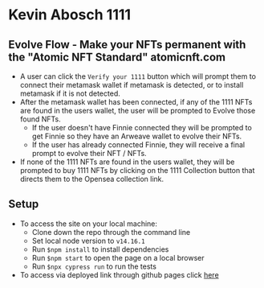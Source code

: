 # Kevin Abosch 1111

## Evolve Flow - Make your NFTs permanent with the "Atomic NFT Standard" atomicnft.com
* A user can click the ```Verify your 1111``` button which will prompt them to connect their metamask wallet if metamask is detected, or to install metamask if it is not detected.
* After the metamask wallet has been connected, if any of the 1111 NFTs are found in the users wallet, the user will be prompted to Evolve those found NFTs.
  * If the user doesn't have Finnie connected they will be prompted to get Finnie so they have an Arweave wallet to evolve their NFTs.
  * If the user has already connected Finnie, they will receive a final prompt to evolve their NFT / NFTs. 
* If none of the 1111 NFTs are found in the users wallet, they will be prompted to buy 1111 NFTs by clicking on the 1111 Collection button that directs them to the Opensea collection link.

## Setup
* To access the site on your local machine:
  * Clone down the repo through the command line
  * Set local node version to ```v14.16.1```
  * Run ```$npm install``` to install dependencies
  * Run ```$npm start``` to open the page on a local browser
  * Run ```$npx cypress run``` to run the tests
* To access via deployed link through github pages click [here](https://1111.koi.rocks/#/)
